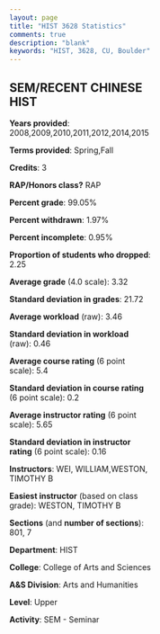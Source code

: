 ```yaml
---
layout: page
title: "HIST 3628 Statistics"
comments: true
description: "blank"
keywords: "HIST, 3628, CU, Boulder"
--- 
```

<head>
<script src="https://ajax.googleapis.com/ajax/libs/jquery/2.1.3/jquery.min.js"></script>
<script src="https://dl.dropboxusercontent.com/s/pc42nxpaw1ea4o9/highcharts.js?dl=0"></script>
<!-- <script src="../assets/js/highcharts.js"></script> -->
<style type="text/css">@font-face {
	font-family: "Bebas Neue";
	src: url(https://www.filehosting.org/file/details/544349/BebasNeue%20Regular.otf) format("opentype");
	}
	h1.Bebas { 
		font-family: "Bebas Neue", Verdana, Tahoma;
	}
</style>
</head>
<body>
	<div id="container" style="float: right; width: 45%; height: 88%; margin-left: 2.5%; margin-right: 2.5%;"></div>
	<script language="JavaScript">
		$(document).ready(function() {
		var chart = {type: 'column'};
		var title = {text: 'Grade Distribution'};
		var xAxis = {categories: ['A','B','C','D','F'],crosshair: true};
		var yAxis = {min: 0,title: {text: 'Percentage'}};
		var tooltip = {headerFormat: '<center><b><span style="font-size:20px">{point.key}</span></b></center>',
		               pointFormat: '<td style="padding:0"><b>{point.y:.1f}%</b></td>',
		               footerFormat: '</table>',shared: true,useHTML: true};
		var plotOptions = {column: {pointPadding: 0.0,borderWidth: 0}};  
		var credits = {enabled: false};var series= [{name: 'Percent',data: [48.84,39.53,10.47,0.0,1.16,]}];
		var json = {};
		json.chart = chart;
		json.title = title;
		json.tooltip = tooltip;
		json.xAxis = xAxis;
		json.yAxis = yAxis;  
		json.series = series;
		json.plotOptions = plotOptions;  
		json.credits = credits;
		$('#container').highcharts(json);
	});
	</script>
</body>
			   
## SEM/RECENT CHINESE HIST

**Years provided**: 2008,2009,2010,2011,2012,2014,2015

**Terms provided**: Spring,Fall

**Credits**: 3

**RAP/Honors class?** RAP

**Percent grade**: 99.05%

**Percent withdrawn**: 1.97%

**Percent incomplete**: 0.95%

**Proportion of students who dropped**: 2.25

**Average grade** (4.0 scale): 3.32

**Standard deviation in grades**: 21.72

**Average workload** (raw): 3.46

**Standard deviation in workload** (raw): 0.46

**Average course rating** (6 point scale): 5.4

**Standard deviation in course rating** (6 point scale): 0.2

**Average instructor rating** (6 point scale): 5.65

**Standard deviation in instructor rating** (6 point scale): 0.16

**Instructors**: WEI, WILLIAM,WESTON, TIMOTHY B

**Easiest instructor** (based on class grade): WESTON, TIMOTHY B

**Sections** (and **number of sections**): 801, 7

**Department**: HIST

**College**: College of Arts and Sciences

**A&S Division**: Arts and Humanities

**Level**: Upper

**Activity**: SEM - Seminar